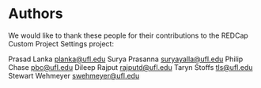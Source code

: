 # Authors

We would like to thank these people for their contributions to the REDCap Custom Project Settings project:

Prasad Lanka <planka@ufl.edu>
Surya Prasanna <suryayalla@ufl.edu>
Philip Chase <pbc@ufl.edu>
Dileep Rajput <rajputd@ufl.edu>
Taryn Stoffs <tls@ufl.edu>
Stewart Wehmeyer <swehmeyer@ufl.edu>
